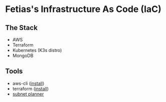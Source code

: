 # Fetias's Infrastructure As Code (IaC)

## The Stack

- AWS
- Terraform
- Kubernetes (K3s distro)
- MongoDB

## Tools

- aws-cli ([install](https://aws.amazon.com/cli/))
- terraform ([install](https://www.terraform.io/downloads.html))
- [subnet planner](https://network00.com/NetworkTools/IPv4AddressPlanner/)
